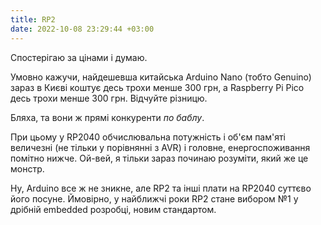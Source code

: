 ```yaml
---
title: RP2
date: 2022-10-08 23:29:44 +03:00
---
```


Спостерігаю за цінами і думаю.

Умовно кажучи, найдешевша китайська Arduino Nano (тобто Genuino) зараз в Києві коштує десь трохи менше 300 грн, а Raspberry Pi Pico десь трохи менше 300 грн. Відчуйте різницю.

Бляха, та вони ж прямі конкуренти _по баблу_.

При цьому у RP2040 обчислювальна потужність і об'єм пам'яті величезні (не тільки у порівнянні з AVR) і головне, енергоспоживання помітно нижче. Ой-вей, я тільки зараз починаю розуміти, який же це монстр.

Ну, Arduino все ж не зникне, але RP2 та інші плати на RP2040 суттєво його посуне. Ймовірно, у найближчі роки RP2 стане вибором №1 у дрібній embedded розробці, новим стандартом.
